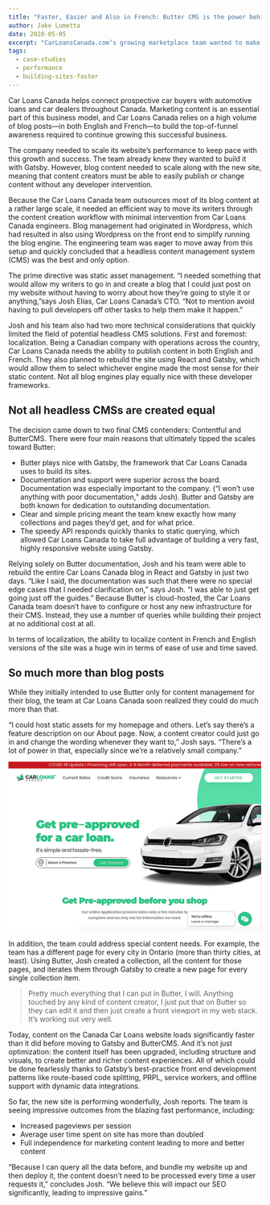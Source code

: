 ```yaml
---
title: "Faster, Easier and Also in French: Butter CMS is the power behind Car Loans Canada"
author: Jake Lumetta
date: 2020-05-05
excerpt: "CarLoansCanada.com’s growing marketplace team wanted to make their content marketing leaner and meaner. They tuned up their performance with a new website built on Gatsby paired with supremely easy content management from headless ButterCMS."
tags:
  - case-studies
  - performance
  - building-sites-faster
---
```


Car Loans Canada helps connect prospective car buyers with automotive loans and car dealers throughout Canada. Marketing content is an essential part of this business model, and Car Loans Canada relies on a high volume of blog posts—in both English and French—to build the top-of-funnel awareness required to continue growing this successful business.

The company needed to scale its website’s performance to keep pace with this growth and success. The team already knew they wanted to build it with Gatsby. However, blog content needed to scale along with the new site, meaning that content creators must be able to easily publish or change content without any developer intervention.

Because the Car Loans Canada team outsources most of its blog content at a rather large scale, it needed an efficient way to move its writers through the content creation workflow with minimal intervention from Car Loans Canada engineers. Blog management had originated in Wordpress, which had resulted in also using Wordpress on the front end to simplify running the blog engine. The engineering team was eager to move away from this setup and quickly concluded that a headless content management system (CMS) was the best and only option.

The prime directive was static asset management. “I needed something that would allow my writers to go in and create a blog that I could just post on my website without having to worry about how they’re going to style it or anything,”says Josh Elias, Car Loans Canada’s CTO. “Not to mention avoid having to pull developers off other tasks to help them make it happen.”

Josh and his team also had two more technical considerations that quickly limited the field of potential headless CMS solutions. First and foremost: localization. Being a Canadian company with operations across the country, Car Loans Canada needs the ability to publish content in both English and French. They also planned to rebuild the site using React and Gatsby, which would allow them to select whichever engine made the most sense for their static content. Not all blog engines play equally nice with these developer frameworks.

## Not all headless CMSs are created equal

The decision came down to two final CMS contenders: Contentful and ButterCMS. There were four main reasons that ultimately tipped the scales toward Butter:

- Butter plays nice with Gatsby, the framework that Car Loans Canada uses to build its sites.
- Documentation and support were superior across the board. Documentation was especially important to the company. (“I won’t use anything with poor documentation,” adds Josh). Butter and Gatsby are both known for dedication to outstanding documentation.
- Clear and simple pricing meant the team knew exactly how many collections and pages they’d get, and for what price.
- The speedy API responds quickly thanks to static querying, which allowed Car Loans Canada to take full advantage of building a very fast, highly responsive website using Gatsby.

Relying solely on Butter documentation, Josh and his team were able to rebuild the entire Car Loans Canada blog in React and Gatsby in just two days. “Like I said, the documentation was such that there were no special edge cases that I needed clarification on,” says Josh. “I was able to just get going just off the guides.” Because Butter is cloud-hosted, the Car Loans Canada team doesn’t have to configure or host any new infrastructure for their CMS. Instead, they use a number of queries while building their project at no additional cost at all.

In terms of localization, the ability to localize content in French and English versions of the site was a huge win in terms of ease of use and time saved.

## So much more than blog posts

While they initially intended to use Butter only for content management for their blog, the team at Car Loans Canada soon realized they could do much more than that.

“I could host static assets for my homepage and others. Let’s say there’s a feature description on our About page. Now, a content creator could just go in and change the wording whenever they want to,” Josh says. “There’s a lot of power in that, especially since we’re a relatively small company.”

![car loans Canada website landing page](./car_loans_canada_web.png)

In addition, the team could address special content needs. For example, the team has a different page for every city in Ontario (more than thirty cities, at least). Using Butter, Josh created a collection, all the content for those pages, and iterates them through Gatsby to create a new page for every single collection item.

> Pretty much everything that I can put in Butter, I will. Anything touched by any kind of content creator, I just put that on Butter so they can edit it and then just create a front viewport in my web stack. It’s working out very well.

Today, content on the Canada Car Loans website loads significantly faster than it did before moving to Gatsby and ButterCMS. And it’s not just optimization: the content itself has been upgraded, including structure and visuals, to create better and richer content experiences. All of which could be done fearlessly thanks to Gatsby’s best-practice front end development patterns like route-based code splitting, PRPL, service workers, and offline support with dynamic data integrations.

So far, the new site is performing wonderfully, Josh reports. The team is seeing impressive outcomes from the blazing fast performance, including:

- Increased pageviews per session
- Average user time spent on site has more than doubled
- Full independence for marketing content leading to more and better content

“Because I can query all the data before, and bundle my website up and then deploy it, the content doesn’t need to be processed every time a user requests it,” concludes Josh. “We believe this will impact our SEO significantly, leading to impressive gains.”
